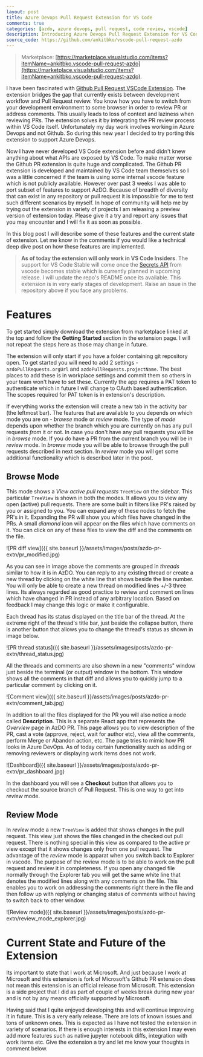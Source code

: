 ```yaml
---
layout: post
title: Azure Devops Pull Request Extension for VS Code
comments: true
categories: [azdo, azure devops, pull request, code review, vscode]
description: Introducing Azure Devops Pull Request Extension for VS Code
source_code: https://github.com/ankitbko/vscode-pull-request-azdo
---
```


> Marketplace: [https://marketplace.visualstudio.com/items?itemName=ankitbko.vscode-pull-request-azdo](https://marketplace.visualstudio.com/items?itemName=ankitbko.vscode-pull-request-azdo).

I have been fascinated with [Github Pull Request VSCode Extension](https://github.com/microsoft/vscode-pull-request-github). The extension bridges the gap that currently exists between development workflow and Pull Request review. You know how you have to switch from your development environment to some browser in order to review PR or address comments. This usually leads to loss of context and laziness when reviewing PRs. The extension solves it by integrating the PR review process within VS Code itself. Unfortunately my day work involves working in Azure Devops and not Github. So during this new year I decided to try porting this extension to support Azure Devops.

Now I have never developed VS Code extension before and didn't knew anything about what APIs are exposed by VS Code. To make matter worse the Github PR extension is quite huge and complicated. The Github PR extension is developed and maintained by VS Code team themselves so I was a little concerned if the team is using some internal vscode feature which is not publicly available. However over past 3 weeks I was able to port subset of features to support AzDO. Because of breadth of diversity that can exist in any repository or pull request it is impossible for me to test such different scenarios by myself. In hope of community will help me by trying out the extension in variety of projects I am releasing a preview version of extension today. Please give it a try and report any issues that you may encounter and I will fix it as soon as possible.

In this blog post I will describe some of these features and the current state of extension. Let me know in the comments if you would like a technical deep dive post on how these features are implemented.

> **As of today the extension will only work in VS Code Insiders**. The support for VS Code Stable will come once the [Secrets API](https://github.com/microsoft/vscode/issues/112249) from vscode becomes stable which is currently planned in upcoming release. I will update the repo's README once its available. This extension is in very early stages of development. Raise an issue in the repository above if you face any problems.


# Features

To get started simply download the extension from marketplace linked at the top and follow the **Getting Started** section in the extension page. I will not repeat the steps here as those may change in future.

The extension will only start if you have a folder containing git repository open. To get started you will need to add 2 settings - `azdoPullRequests.orgUrl` and `azdoPullRequests.projectName`. The best places to add these is in workplace settings and commit them so others in your team won't have to set these. Currently the app requires a PAT token to authenticate which in future I will change to OAuth based authentication. The scopes required for PAT token is in extension's description.

If everything works the extension will create a new tab in the activity bar (the leftmost bar). The features that are available to you depends on which mode you are on - *browse* mode or *review* mode. The type of *mode* depends upon whether the branch which you are currently on has any pull requests *from* it or not. In case you don't have any pull requests you will be in *browse* mode. If you do have a PR from the current branch you will be in *review* mode. In *browse* mode you will be able to browse through the pull requests described in next section. In *review* mode you will get some additional functionality which is described later in the post.


## Browse Mode

This mode shows a *View active pull requests* `TreeView` on the sidebar. This particular `TreeView` is shown in both the modes. It allows you to view any open (active) pull requests. There are some built in filters like PR's raised by you or assigned to you. You can expand any of these nodes to fetch the PR's in it. Expanding the PR will show you which files have changed in the PRs. A small *diamond* icon will appear on the files which have comments on it. You can click on any of these files to view the diff and the comments on the file.

![PR diff view]({{ site.baseurl }}/assets/images/posts/azdo-pr-extn/pr_modified.jpg)

As you can see in image above the comments are grouped in *threads* similar to how it is in AzDO. You can reply to any existing thread or create a new thread by clicking on the white line that shows beside the line number. You will only be able to create a new thread on modified lines +/-3 three lines. Its always regarded as good practice to review and comment on lines which have changed in PR instead of any arbitrary location. Based on feedback I may change this logic or make it configurable.

Each thread has its status displayed on the title bar of the thread. At the extreme right of the thread's title bar, just beside the collapse button, there is another button that allows you to change the thread's status as shown in image below.

![PR thread status]({{ site.baseurl }}/assets/images/posts/azdo-pr-extn/thread_status.jpg)

All the threads and comments are also shown in a new "comments" window just beside the terminal (or output) window in the bottom. This window shows all the comments in that diff and allows you to quickly jump to a particular comment by clicking on it.

![Comment view]({{ site.baseurl }}/assets/images/posts/azdo-pr-extn/comment_tab.jpg)

In addition to all the files displayed for the PR you will also notice a node called **Description**. This is a separate React app that represents the *Overview* page in AzDO PR. This page allows you to view description of the PR, cast a vote (approve, reject, wait for author etc), view all the comments, perform Merge or Abandon action, etc. The page tries to mimic how PR looks in Azure DevOps. As of today certain functionality such as adding or removing reviewers or displaying work items does not work.

![Dashboard]({{ site.baseurl }}/assets/images/posts/azdo-pr-extn/pr_dashboard.jpg)

In the dashboard you will see a **Checkout** button that allows you to checkout the source branch of Pull Request. This is one way to get into *review* mode.


## Review Mode

In *review* mode a new `TreeView` is added that shows changes in the pull request. This view just shows the files changed in the checked out pull request. There is nothing special in this view as compared to the active pr view except that it shows changes only from one pull request. The advantage of the *review* mode is apparat when you switch back to Explorer in vscode. The purpose of the review mode is to be able to work on the pull request and review it in completeness. If you open any changed file normally through the Explorer tab you will get the same white line that denotes the modified lines along with any comments on the file. This enables you to work on addressing the comments right there in the file and then follow up with replying or changing status of comments without having to switch back to other window.

![Review mode]({{ site.baseurl }}/assets/images/posts/azdo-pr-extn/review_mode_explorer.jpg)


# Current State and Future of the Extension

Its important to state that I work at Microsoft. And just because I work at Microsoft and this extension is fork of Microsoft's Github PR extension does not mean this extension is an official release from Microsoft. This extension is a side project that I did as part of couple of weeks break during new year and is not by any means officially supported by Microsoft.

Having said that I quite enjoyed developing this and will continue improving it in future. This is a very early release. There are lots of known issues and tons of unknown ones. This is expected as I have not tested the extension in variety of scenarios. If there is enough interests in this extension I may even add more features such as native jupyter notebook diffs, integration with work items etc. Give the extension a try and let me know your thoughts in comment below.
